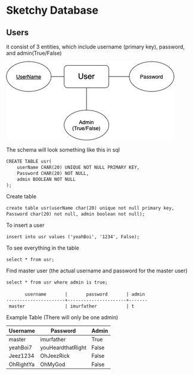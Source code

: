 # Sketchy Database

## Users

it consist of 3 entities, which include username (primary key), password, and admin(True/False)

![](img/UserDB.png)

The schema will look something like this in sql

```psql
CREATE TABLE usr(
    userName CHAR(20) UNIQUE NOT NULL PRIMARY KEY,
    Password CHAR(20) NOT NULL,
    admin BOOLEAN NOT NULL
);
```

Create table
```psql
create table usr(userName char(20) unique not null primary key, Password char(20) not null, admin boolean not null);
```

To insert a user

```psql
insert into usr values ('yeahBoi', '1234', False);
```

To see everything in the table

```psql
select * from usr;
```

Find master user (the actual username and password for the master user)

```psql
select * from usr where admin is true;

       username       |       password       | admin
----------------------+----------------------+-------
 master               | imurfather           | t
```


Example Table (There will only be one admin)

| Username | Password | Admin | 
|----------|----------|-------|
| master | imurfather | True
| yeahBoi7 | youHeardthatRight  | False |
| Jeez1234 | OhJeezRick | False |
| OhRightYa | OhMyGod |  False |